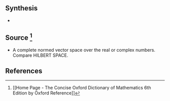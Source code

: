 ## Synthesis
- 
## Source [^1]
- A complete normed vector space over the real or complex numbers. Compare HILBERT SPACE.
## References

[^1]: [[Home Page - The Concise Oxford Dictionary of Mathematics 6th Edition by Oxford Reference]]